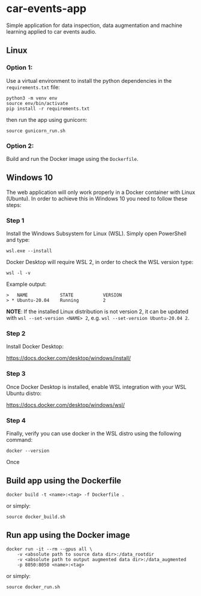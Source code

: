 # car-events-app
Simple application for data inspection, data augmentation and machine learning applied to car events audio.

## Linux

### Option 1:

Use a virtual environment to install the python dependencies in the ```requirements.txt``` file:
```
python3 -m venv env
source env/bin/activate
pip install -r requirements.txt
```

then run the app using gunicorn:
```
source gunicorn_run.sh
```

### Option 2:

Build and run the Docker image using the ```Dockerfile```.

## Windows 10

The web application will only work properly in a Docker container with Linux (Ubuntu). In order to achieve this in Windows 10 you need to follow these steps:

### Step 1

Install the Windows Subsystem for Linux (WSL). Simply open PowerShell and type:
```
wsl.exe --install
``` 

Docker Desktop will require WSL 2, in order to check the WSL version type:
```
wsl -l -v
```

Example output:
```
>   NAME            STATE           VERSION
> * Ubuntu-20.04    Running         2
```

**NOTE**: If the installed Linux distribution is not version 2, it can be updated with ```wsl --set-version <NAME> 2```, e.g. ```wsl --set-version Ubuntu-20.04 2```.

### Step 2

Install Docker Desktop: 

https://docs.docker.com/desktop/windows/install/

### Step 3

Once Docker Desktop is installed, enable WSL integration with your WSL Ubuntu distro:

https://docs.docker.com/desktop/windows/wsl/

### Step 4

Finally, verify you can use docker in the WSL distro using the following command:
```
docker --version
```

Once


## Build app using the Dockerfile

```
docker build -t <name>:<tag> -f Dockerfile .
```

or simply:

```
source docker_build.sh
```

## Run app using the Docker image

```
docker run -it --rm --gpus all \
    -v <absolute path to source data dir>:/data_rootdir 
    -v <absolute path to output augmented data dir>:/data_augmented
    -p 8050:8050 <name>:<tag>
```

or simply:

```
source docker_run.sh
```

## 